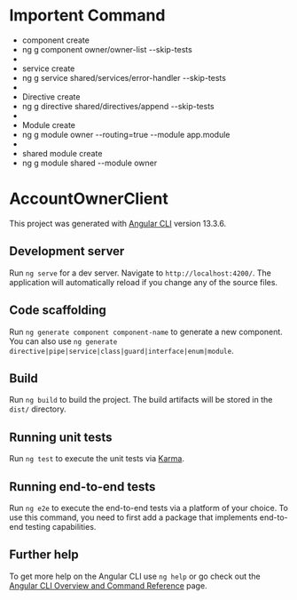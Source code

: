 # Importent Command
 * component create
 * ng g component owner/owner-list --skip-tests
 * 
 * service create
 * ng g service shared/services/error-handler --skip-tests
 * 
 * Directive create
 * ng g directive shared/directives/append --skip-tests
 *
 * Module create
 * ng g module owner --routing=true --module app.module
 * 
 * shared module create
 * ng g module shared --module owner 

# AccountOwnerClient

This project was generated with [Angular CLI](https://github.com/angular/angular-cli) version 13.3.6.

## Development server

Run `ng serve` for a dev server. Navigate to `http://localhost:4200/`. The application will automatically reload if you change any of the source files.

## Code scaffolding

Run `ng generate component component-name` to generate a new component. You can also use `ng generate directive|pipe|service|class|guard|interface|enum|module`.

## Build

Run `ng build` to build the project. The build artifacts will be stored in the `dist/` directory.

## Running unit tests

Run `ng test` to execute the unit tests via [Karma](https://karma-runner.github.io).

## Running end-to-end tests

Run `ng e2e` to execute the end-to-end tests via a platform of your choice. To use this command, you need to first add a package that implements end-to-end testing capabilities.

## Further help

To get more help on the Angular CLI use `ng help` or go check out the [Angular CLI Overview and Command Reference](https://angular.io/cli) page.
